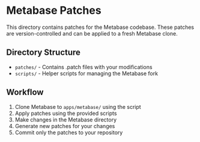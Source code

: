 # Metabase Patches

This directory contains patches for the Metabase codebase. These patches are version-controlled and can be applied to a fresh Metabase clone.

## Directory Structure

- `patches/` - Contains .patch files with your modifications
- `scripts/` - Helper scripts for managing the Metabase fork

## Workflow

1. Clone Metabase to `apps/metabase/` using the script
2. Apply patches using the provided scripts
3. Make changes in the Metabase directory
4. Generate new patches for your changes
5. Commit only the patches to your repository
